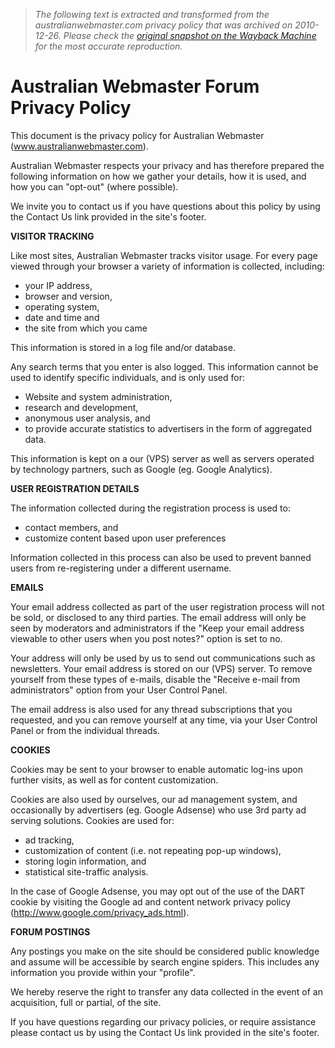 > *The following text is extracted and transformed from the australianwebmaster.com privacy policy that was archived on 2010-12-26. Please check the [original snapshot on the Wayback Machine](https://web.archive.org/web/20101226114218id_/http%3A//www.australianwebmaster.com/view_privacy.htm) for the most accurate reproduction.*

# Australian Webmaster Forum Privacy Policy

This document is the privacy policy for Australian Webmaster (www.australianwebmaster.com). 

Australian Webmaster respects your privacy and has therefore prepared the following information on how we gather your details, how it is used, and how you can "opt-out" (where possible).

We invite you to contact us if you have questions about this policy by using the Contact Us link provided in the site's footer.

**VISITOR TRACKING**

Like most sites, Australian Webmaster tracks visitor usage. For every page viewed through your browser a variety of information is collected, including:   
* your IP address,  
* browser and version,  
* operating system,  
* date and time and  
* the site from which you came

This information is stored in a log file and/or database. 

Any search terms that you enter is also logged. This information cannot be used to identify specific individuals, and is only used for:  
* Website and system administration,  
* research and development,  
* anonymous user analysis, and  
* to provide accurate statistics to advertisers in the form of aggregated data.

This information is kept on a our (VPS) server as well as servers operated by technology partners, such as Google (eg. Google Analytics).

**USER REGISTRATION DETAILS**

The information collected during the registration process is used to:  
* contact members, and  
* customize content based upon user preferences

Information collected in this process can also be used to prevent banned users from re-registering under a different username. 

**EMAILS**

Your email address collected as part of the user registration process will not be sold, or disclosed to any third parties. The email address will only be seen by moderators and administrators if the "Keep your email address viewable to other users when you post notes?" option is set to no. 

Your address will only be used by us to send out communications such as newsletters. Your email address is stored on our (VPS) server. To remove yourself from these types of e-mails, disable the "Receive e-mail from administrators" option from your User Control Panel.

The email address is also used for any thread subscriptions that you requested, and you can remove yourself at any time, via your User Control Panel or from the individual threads. 

**COOKIES**

Cookies may be sent to your browser to enable automatic log-ins upon further visits, as well as for content customization.

Cookies are also used by ourselves, our ad management system, and occasionally by advertisers (eg. Google Adsense) who use 3rd party ad serving solutions. Cookies are used for:  
* ad tracking,  
* customization of content (i.e. not repeating pop-up windows),  
* storing login information, and  
* statistical site-traffic analysis.

In the case of Google Adsense, you may opt out of the use of the DART cookie by visiting the Google ad and content network privacy policy (http://www.google.com/privacy_ads.html). 

**FORUM POSTINGS**

Any postings you make on the site should be considered public knowledge and assume will be accessible by search engine spiders. This includes any information you provide within your "profile".

We hereby reserve the right to transfer any data collected in the event of an acquisition, full or partial, of the site.

If you have questions regarding our privacy policies, or require assistance please contact us by using the Contact Us link provided in the site's footer. 
